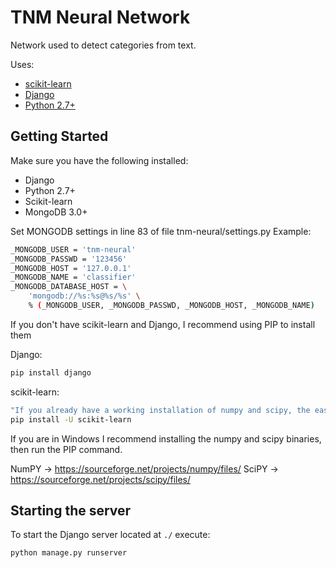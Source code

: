 # TNM Neural Network
Network used to detect categories from text.

Uses:

 - [scikit-learn](http://scikit-learn.org/)
 - [Django](https://www.djangoproject.com/)
 - [Python 2.7+](https://www.python.org/)

## Getting Started
Make sure you have the following installed:

 - Django
 - Python 2.7+
 - Scikit-learn
 - MongoDB 3.0+

Set MONGODB settings in line 83 of file tnm-neural/settings.py
Example:
```sh
_MONGODB_USER = 'tnm-neural'
_MONGODB_PASSWD = '123456'
_MONGODB_HOST = '127.0.0.1'
_MONGODB_NAME = 'classifier'
_MONGODB_DATABASE_HOST = \
    'mongodb://%s:%s@%s/%s' \
    % (_MONGODB_USER, _MONGODB_PASSWD, _MONGODB_HOST, _MONGODB_NAME)
```

If you don't have scikit-learn and Django, I recommend using PIP to install them

Django:
```sh
pip install django
```

scikit-learn:
```sh
"If you already have a working installation of numpy and scipy, the easiest way to install scikit-learn is using pip"
pip install -U scikit-learn
```

If you are in Windows I recommend installing the numpy and scipy binaries, then run the PIP command.

NumPY -> https://sourceforge.net/projects/numpy/files/
SciPY -> https://sourceforge.net/projects/scipy/files/

## Starting the server
To start the Django server located at `./` execute:
```sh
python manage.py runserver
```